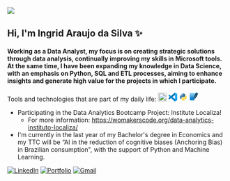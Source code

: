 ![](https://komarev.com/ghpvc/?username=ingridasilva&color=006bed)

## Hi, I'm Ingrid Araujo da Silva ✨
#### Working as a Data Analyst, my focus is on creating strategic solutions through data analysis, continually improving my skills in Microsoft tools. At the same time, I have been expanding my knowledge in Data Science, with an emphasis on Python, SQL and ETL processes, aiming to enhance insights and generate high value for the projects in which I participate.

Tools and technologies that are part of my daily life: 
<img src="https://github.com/microsoft/PowerBI-Icons/blob/main/SVG/Power-BI.svg" width="20" height="20">
<img src="https://raw.githubusercontent.com/devicons/devicon/master/icons/vscode/vscode-original.svg" width="20" height="20">
<img src="https://raw.githubusercontent.com/devicons/devicon/master/icons/python/python-original.svg" width="20" height="20">
<img src="https://raw.githubusercontent.com/devicons/devicon/master/icons/sqlite/sqlite-original.svg" width="20" height="20">

- Participating in the Data Analytics Bootcamp Project: Institute Localiza!
  - For more information: https://womakerscode.org/data-analytics-instituto-localiza/
- I'm currently in the last year of my Bachelor's degree in Economics and my TTC will be “AI in the reduction of cognitive biases (Anchoring Bias) in Brazilian consumption", with the support of Python and Machine Learning.

[![LinkedIn](https://img.shields.io/badge/LinkedIn-0077B5?style=for-the-badge&logo=linkedin&logoColor=white)](https://www.linkedin.com/in/ingrid-araujo-da-silva/)
[![Portfolio](https://img.shields.io/badge/Portfolio-000000?style=for-the-badge&logo=About.me&logoColor=white)](https://separate-jumbo-60c.notion.site/Portf-lio-Ingrid-A-Silva-2e7d42fe5d8844a9bcf8f46dea0e6ec1)
[![Gmail](https://img.shields.io/badge/Gmail-D14836?style=for-the-badge&logo=gmail&logoColor=white)](mailto:ingrid27.silvaraujo@gmail.com)

